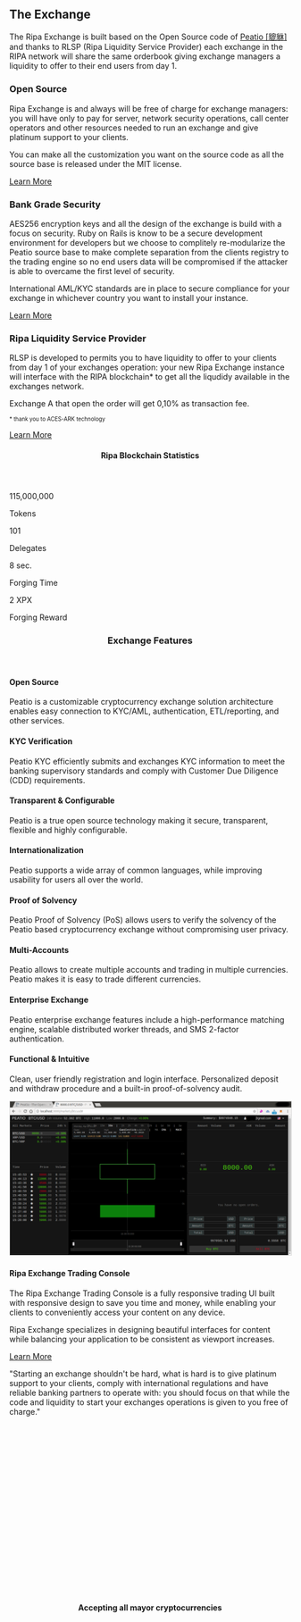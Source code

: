 <div id="exchange" />
<div class="spacial-features" data-scroll style="margin: 80px auto 0; max-width: 1400px;">
    <section class="container">
        <div class="row">
            <div class="col-12">
                <div class="header">
                    <h2>The Exchange</h2>
                    <p>
                        The Ripa Exchange is built based on the Open Source code of <a href="https://www.peatio.com">Peatio [貔貅]</a> and thanks to RLSP (Ripa Liquidity Service Provider) each exchange in the RIPA network will share the same orderbook giving exchange managers a liquidity to offer to their end users from day 1.
                    </p>
                </div>
            </div>
        </div>
        <div class="row">
            <div class="col-md-4">
                <div class="feature">
                    <h3>
                        Open Source
                    </h3>
                    <p class="justify">
                        Ripa Exchange is and always will be free of charge for exchange managers: you will have only to pay for server, network security operations, call center operators and other resources needed to run an exchange and give platinum support to your clients.
                    </p>
                    <p class="justify">
                        You can make all the customization you want on the source code as all the source base is released under the MIT license.
                    </p>
                    <p class="right">
                        <a class="btn-sm btn-shadow btn-shadow-info" href="https://rubykube.io/">
                            Learn More
                        </a>
                    </p>
                </div>
            </div>
            <div class="col-md-4">
                <div class="feature">
                    <h3>
                        Bank Grade Security
                    </h3>
                    <p class="justify">
                        AES256 encryption keys and all the design of the exchange is build with a focus on security. Ruby on Rails is know to be a secure development environment for developers but we choose to complitely re-modularize the Peatio source base to make complete separation from the clients registry to the trading engine so no end users data will be compromised if the attacker is able to overcame  the first level of security.
                    </p>
                    <p  class="justify">
                        International AML/KYC standards are in place to secure compliance for your exchange in whichever country you want to install your instance.
                    </p>
                    <p class="right">
                        <a class="btn-sm btn-shadow btn-shadow-info" href="https://rubykube.io/">
                            Learn More
                        </a>
                    </p>
                </div>
            </div>
            <div class="col-md-4">
                <div class="feature">
                    <h3>
                        Ripa Liquidity Service Provider
                    </h3>
                    <p class="justify">
                        RLSP is developed to permits you to have liquidity to offer to your clients from day 1 of your exchanges operation: your new Ripa Exchange instance will interface with the RIPA blockchain* to get all the liqudidy available in the exchanges network.
                    </p>
                    <p class="justify">
                        Exchange A that open the order will get 0,10% as transaction fee.
                    </p>
                    <p style="font-size: 70%;">
                        * thank you to ACES-ARK technology
                    </p>
                    <p class="right">
                        <a class="btn-sm btn-shadow btn-shadow-info" href="https://rubykube.io/">
                            Learn More
                        </a>
                    </p>
                </div>
            </div>
        </div>
    </section>
</div>

<div class="index-clients">
    <div class="container">
        <header>
            <h4>Ripa Blockchain Statistics</h4>
        </header>
        <div class="about-2-stats">
            <div class="container">
                <div class="row">
                    <div class="col-md-3 text-center">
                        <span>115,000,000</span>
                        <p>Tokens</p>
                    </div>
                    <div class="col-md-3 text-center">
                        <span>101</span>
                        <p>Delegates</p>
                    </div>
                    <div class="col-md-3 text-center">
                        <span>8 sec.</span>
                        <p>Forging Time</p>
                    </div>
                    <div class="col-md-3 text-center">
                        <span>2 XPX</span>
                        <p>Forging Reward</p>
                    </div>
                </div>
            </div>
        </div>
    </div>
</div>

<div class="index-features" data-scroll>
    <div class="container">
        <header>
            <h3>Exchange Features</h3>
        </header>
        <section class="features">
            <div class="row">
                <div class="col-md-3 feature">
                    <section class="center">
                        <p>
                            <i class="fab fa-osi fa-4x"></i>
                        </p>
                        <h4>
                            Open Source
                        </h4>
                        <p>
                            Peatio is a customizable cryptocurrency exchange solution architecture enables easy connection to KYC/AML, authentication, ETL/reporting, and other services.
                        </p>
                    </section>
                </div>
                <div class="col-md-3 feature">
                    <section class="center">
                        <p>
                            <i class="far fa-id-card fa-4x"></i>
                        </p>
                        <h4>
                            KYC Verification
                        </h4>
                        <p class="center">
                            Peatio KYC efficiently submits and exchanges KYC information to meet the banking supervisory standards and comply with Customer Due Diligence (CDD) requirements.
                        </p>
                    </section>
                </div>
                <div class="col-md-3 feature">
                    <section class="center">
                        <p>
                            <i class="fas fa-cogs fa-4x"></i>
                        </p>
                        <h4>
                            Transparent & Configurable
                        </h4>
                        <p class="center">
                            Peatio is a true open source technology making it secure, transparent, flexible and highly configurable.
                        </p>
                    </section>
                </div>
                <div class="col-md-3 feature">
                    <section class="center">
                        <p>
                            <i class="fas fa-language fa-4x"></i>
                        </p>
                        <h4>
                            Internationalization
                        </h4>
                        <p class="center">
                            Peatio supports a wide array of common languages, while improving usability for users all over the world.
                        </p>
                    </section>
                </div>
            </div>
            <div class="row">
                <div class="col-md-3 feature">
                    <section class="center">
                        <p>
                            <i class="fas fa-users fa-4x"></i>
                        </p>
                        <h4>
                            Proof of Solvency
                        </h4>
                        <p class="center">
                            Peatio Proof of Solvency (PoS) allows users to verify the solvency of the Peatio based cryptocurrency exchange without compromising user privacy.
                        </p>
                    </section>
                </div>
                <div class="col-md-3 feature">
                    <section class="center">
                        <p>
                            <i class="fas fa-suitcase fa-4x"></i>
                        </p>
                        <h4>
                            Multi-Accounts
                        </h4>
                        <p class="center">
                            Peatio allows to create multiple accounts and trading in multiple currencies. Peatio makes it is easy to trade different currencies.
                        </p>
                    </section>
                </div>
                <div class="col-md-3 feature">
                    <section class="center">
                        <p>
                            <i class="fas fa-rocket fa-4x"></i>
                        </p>
                        <h4>
                            Enterprise Exchange
                        </h4>
                        <p class="center">
                            Peatio enterprise exchange features include a high-performance matching engine, scalable distributed worker threads, and SMS 2-factor authentication.
                        </p>
                    </section>
                </div>
                <div class="col-md-3 feature">
                    <section class="center">
                        <p>
                            <i class="fas fa-arrows-alt fa-4x"></i>
                        </p>
                        <h4>
                            Functional & Intuitive
                        </h4>
                        <p class="center">
                            Clean, user friendly registration and login interface. Personalized deposit and withdraw procedure and a built-in proof-of-solvency audit.
                        </p>
                    </section>
                </div>
            </div>
        </section>
    </div>
</div>

<div class="index-devices" data-scroll>
    <section class="clearfix">
        <img src="assets/images/peatioTrading.png" class="img-fluid devices"  style="border:1px solid #ddd"/>
        <h4>Ripa Exchange Trading Console</h4>
        <p class="justify">
            The Ripa Exchange Trading Console is a fully responsive trading UI built with responsive design to save you time and money, while enabling your clients to conveniently access your content on any device.
        </p>
        <p class="justify">
            Ripa Exchange specializes in designing beautiful interfaces for content while balancing your application to be consistent as viewport increases.
        </p>
        <p>
            <a class="btn-shadow btn-shadow-info mr-md-1" href="https://rubykube.io/">
                Learn More
            </a>
        </p>
    </section>
</div>

<div class="business-single-client" style="height: 400px" data-scroll>
    <div class="quote-wrapper">
        <p>
            "Starting an exchange shouldn't be hard, what is hard is to give platinum support to your clients, comply with international regulations and have reliable banking partners to operate with: you should focus on that while the code and liquidity to start your exchanges operations is given to you free of charge."
        </p>
    </div>
</div>

<div class="index-clients">
    <div class="container">
        <header>
            <h4>Accepting all mayor cryptocurrencies</h4>
        </header>
        <div class="row justify-content-center icons">
            <div class="col-12 col-md-3 col-lg">
                <i class="img-fluid mb-4 cc USDT" title="USDT"></i>
            </div>
            <div class="col-12 col-md-3 col-lg">
                <i class="img-fluid mb-4 cc BTC" title="BTC"></i>
            </div>
            <div class="col-12 col-md-3 col-lg">
                <i class="img-fluid mb-4 cc BCH" title="BCH"></i>
            </div>
            <div class="col-12 col-md-3 col-lg">
                <i class="img-fluid mb-4 cc ETH" title="ETH"></i>
            </div>
            <div class="col-12 col-md-3 col-lg">
                <i class="img-fluid mb-4 cc XRP" title="XRP"></i>
            </div>
            <div class="col-12 col-md-3 col-lg">
                <i class="img-fluid mb-4 cc LTC" title="LTC"></i>
            </div>
            <div class="col-12 col-md-3 col-lg">
                <i class="img-fluid mb-4 cc DOGE" title="DOGE"></i>
            </div>
            <div class="col-12 col-md-3 col-lg">
                <i class="img-fluid mb-4 cc ARK" title="ARK"></i>
            </div>
        </div>
        <div class="row justify-content-center icons">
            <div class="col-12 col-md-3 col-lg">
                <i class="img-fluid mb-4 cc STR" title="STR"></i>
            </div>
            <div class="col-12 col-md-3 col-lg">
                <i class="img-fluid mb-4 cc RISE" title="RISE"></i>
            </div>
            <div class="col-12 col-md-3 col-lg">
                <i class="img-fluid mb-4 cc LSK" title="LSK"></i>
            </div>
            <div class="col-12 col-md-3 col-lg">
                <i class="img-fluid mb-4 cc DASH" title="DASH"></i>
            </div>
            <div class="col-12 col-md-3 col-lg">
                <i class="img-fluid mb-4 cc XMR" title="XMR"></i>
            </div>
            <div class="col-12 col-md-3 col-lg">
                <i class="img-fluid mb-4 cc DGB" title="DGB"></i>
            </div>
            <div class="col-12 col-md-3 col-lg">
                <i class="img-fluid mb-4 cc STEEM" title="STEEM"></i>
            </div>
            <div class="col-12 col-md-3 col-lg">
                <i class="img-fluid mb-4 cc NEO" title="NEO"></i>
            </div>
        </div>
    </div>
</div>

